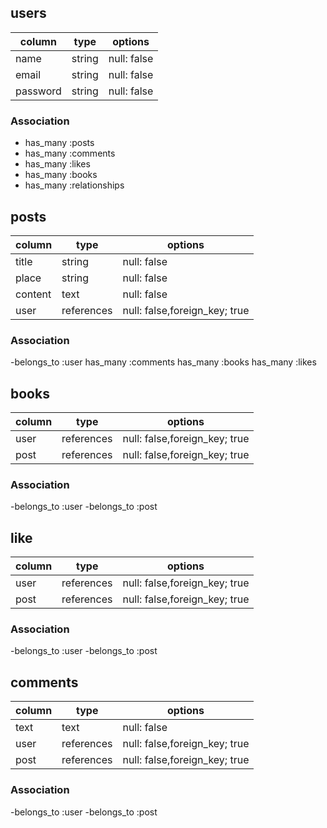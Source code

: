 ## users

| column   | type   | options     |
| -------- | ------ | ----------- |
| name     | string | null: false |
| email    | string | null: false |
| password | string | null: false |

### Association

- has_many :posts
- has_many :comments
- has_many :likes
- has_many :books
- has_many :relationships

## posts

| column  | type       | options                       |
| ------- | ---------- | ----------------------------- |
| title   | string     | null: false                   |
| place   | string     | null: false                   |
| content | text       | null: false                   |
| user    | references | null: false,foreign_key; true |

### Association

-belongs_to :user
has_many :comments
has_many :books
has_many :likes

## books

| column | type       | options                       |
| ------ | ---------- | ----------------------------- |
| user   | references | null: false,foreign_key; true |
| post   | references | null: false,foreign_key; true |

### Association

-belongs_to :user
-belongs_to :post

## like

| column | type       | options                       |
| ------ | ---------- | ----------------------------- |
| user   | references | null: false,foreign_key; true |
| post   | references | null: false,foreign_key; true |

### Association

-belongs_to :user
-belongs_to :post

## comments

| column | type       | options                       |
| ------ | ---------- | ----------------------------- |
| text   | text       | null: false                   |
| user   | references | null: false,foreign_key; true |
| post   | references | null: false,foreign_key; true |

### Association

-belongs_to :user
-belongs_to :post
